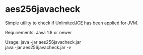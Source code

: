 # aes256javacheck
Simple utility to check if UnlimitedJCE has been applied for JVM.

Requirements: Java 1.8 or newer

Usage:
	java -jar aes256javacheck.jar  
	java -jar aes256javacheck.jar -v   

	
	
    
